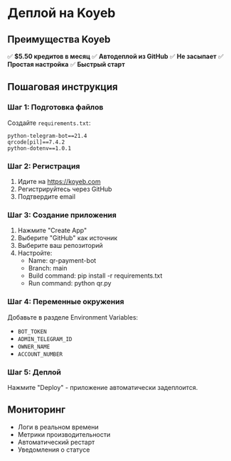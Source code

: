 # Деплой на Koyeb

## Преимущества Koyeb
✅ **$5.50 кредитов в месяц**
✅ **Автодеплой из GitHub**
✅ **Не засыпает**
✅ **Простая настройка**
✅ **Быстрый старт**

## Пошаговая инструкция

### Шаг 1: Подготовка файлов
Создайте `requirements.txt`:
```
python-telegram-bot==21.4
qrcode[pil]==7.4.2
python-dotenv==1.0.1
```

### Шаг 2: Регистрация
1. Идите на https://koyeb.com
2. Регистрируйтесь через GitHub
3. Подтвердите email

### Шаг 3: Создание приложения
1. Нажмите "Create App"
2. Выберите "GitHub" как источник
3. Выберите ваш репозиторий
4. Настройте:
   - Name: qr-payment-bot
   - Branch: main
   - Build command: pip install -r requirements.txt
   - Run command: python qr.py

### Шаг 4: Переменные окружения
Добавьте в разделе Environment Variables:
- `BOT_TOKEN`
- `ADMIN_TELEGRAM_ID`
- `OWNER_NAME`
- `ACCOUNT_NUMBER`

### Шаг 5: Деплой
Нажмите "Deploy" - приложение автоматически задеплоится.

## Мониторинг
- Логи в реальном времени
- Метрики производительности
- Автоматический рестарт
- Уведомления о статусе
